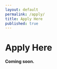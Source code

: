 ```yaml
---
layout: default
permalink: /apply/
title: Apply Here
published: true
---
```


# Apply Here

**Coming soon.**
